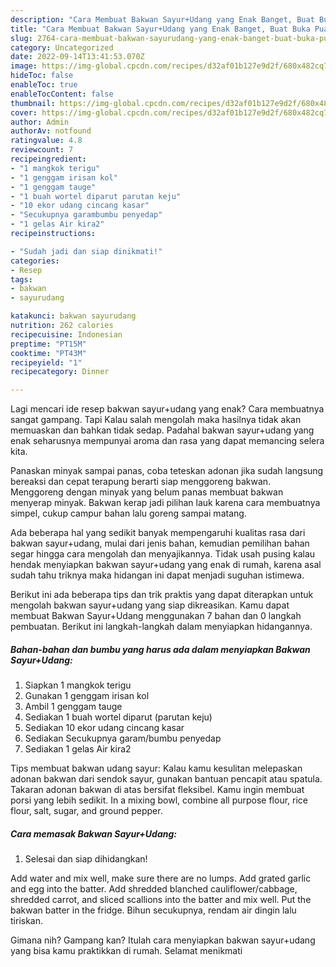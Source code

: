```yaml
---
description: "Cara Membuat Bakwan Sayur+Udang yang Enak Banget, Buat Buka Puasa Lezat"
title: "Cara Membuat Bakwan Sayur+Udang yang Enak Banget, Buat Buka Puasa Lezat"
slug: 2764-cara-membuat-bakwan-sayurudang-yang-enak-banget-buat-buka-puasa-lezat
category: Uncategorized
date: 2022-09-14T13:41:53.070Z
image: https://img-global.cpcdn.com/recipes/d32af01b127e9d2f/680x482cq70/bakwan-sayurudang-foto-resep-utama.jpg
hideToc: false
enableToc: true
enableTocContent: false
thumbnail: https://img-global.cpcdn.com/recipes/d32af01b127e9d2f/680x482cq70/bakwan-sayurudang-foto-resep-utama.jpg
cover: https://img-global.cpcdn.com/recipes/d32af01b127e9d2f/680x482cq70/bakwan-sayurudang-foto-resep-utama.jpg
author: Admin
authorAv: notfound
ratingvalue: 4.8
reviewcount: 7
recipeingredient:
- "1 mangkok terigu"
- "1 genggam irisan kol"
- "1 genggam tauge"
- "1 buah wortel diparut parutan keju"
- "10 ekor udang cincang kasar"
- "Secukupnya garambumbu penyedap"
- "1 gelas Air kira2"
recipeinstructions:

- "Sudah jadi dan siap dinikmati!"
categories:
- Resep
tags:
- bakwan
- sayurudang

katakunci: bakwan sayurudang 
nutrition: 262 calories
recipecuisine: Indonesian
preptime: "PT15M"
cooktime: "PT43M"
recipeyield: "1"
recipecategory: Dinner

---
```



Lagi mencari ide resep bakwan sayur+udang yang enak? Cara membuatnya sangat gampang. Tapi Kalau salah mengolah maka hasilnya tidak akan memuaskan dan bahkan tidak sedap. Padahal bakwan sayur+udang yang enak seharusnya mempunyai aroma dan rasa yang dapat memancing selera kita.


Panaskan minyak sampai panas, coba teteskan adonan jika sudah langsung bereaksi dan cepat terapung berarti siap menggoreng bakwan. Menggoreng dengan minyak yang belum panas membuat bakwan menyerap minyak. Bakwan kerap jadi pilihan lauk karena cara membuatnya simpel, cukup campur bahan lalu goreng sampai matang.

Ada beberapa hal yang sedikit banyak mempengaruhi kualitas rasa dari bakwan sayur+udang, mulai dari jenis bahan, kemudian pemilihan bahan segar hingga cara mengolah dan menyajikannya. Tidak usah pusing kalau hendak menyiapkan bakwan sayur+udang yang enak di rumah, karena asal sudah tahu triknya maka hidangan ini dapat menjadi suguhan istimewa.


Berikut ini ada beberapa tips dan trik praktis yang dapat diterapkan untuk mengolah bakwan sayur+udang yang siap dikreasikan. Kamu dapat membuat Bakwan Sayur+Udang menggunakan 7 bahan dan 0 langkah pembuatan. Berikut ini langkah-langkah dalam menyiapkan hidangannya.

<!--inarticleads1-->

##### Bahan-bahan dan bumbu yang harus ada dalam menyiapkan Bakwan Sayur+Udang:

1. Siapkan 1 mangkok terigu
1. Gunakan 1 genggam irisan kol
1. Ambil 1 genggam tauge
1. Sediakan 1 buah wortel diparut (parutan keju)
1. Sediakan 10 ekor udang cincang kasar
1. Sediakan Secukupnya garam/bumbu penyedap
1. Sediakan 1 gelas Air kira2


Tips membuat bakwan udang sayur: Kalau kamu kesulitan melepaskan adonan bakwan dari sendok sayur, gunakan bantuan pencapit atau spatula. Takaran adonan bakwan di atas bersifat fleksibel. Kamu ingin membuat porsi yang lebih sedikit. In a mixing bowl, combine all purpose flour, rice flour, salt, sugar, and ground pepper. 

<!--inarticleads2-->

##### Cara memasak Bakwan Sayur+Udang:


1. Selesai dan siap dihidangkan!

Add water and mix well, make sure there are no lumps. Add grated garlic and egg into the batter. Add shredded blanched cauliflower/cabbage, shredded carrot, and sliced scallions into the batter and mix well. Put the bakwan batter in the fridge. Bihun secukupnya, rendam air dingin lalu tiriskan. 

Gimana nih? Gampang kan? Itulah cara menyiapkan bakwan sayur+udang yang bisa kamu praktikkan di rumah. Selamat menikmati
